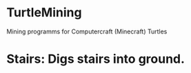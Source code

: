 # TurtleMining
Mining programms for Computercraft (Minecraft) Turtles

# Stairs: Digs stairs into ground.
